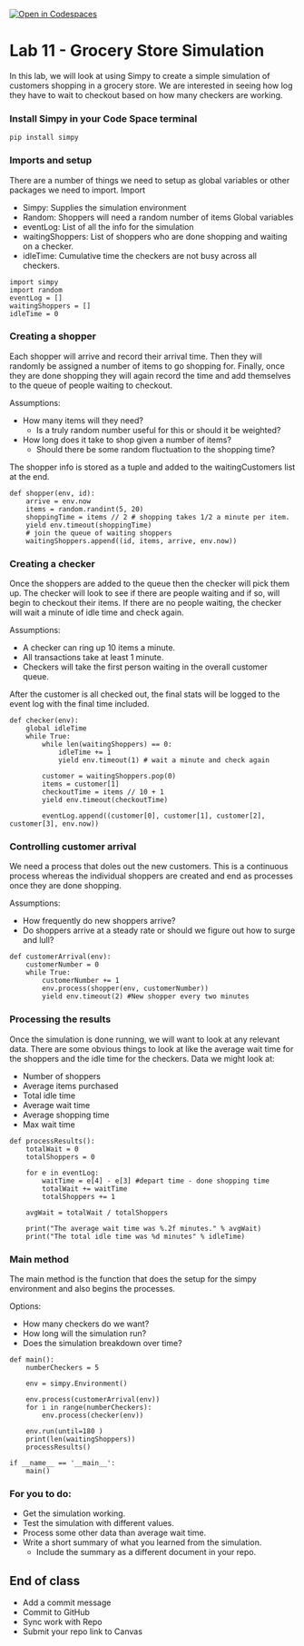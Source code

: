 [![Open in Codespaces](https://classroom.github.com/assets/launch-codespace-2972f46106e565e64193e422d61a12cf1da4916b45550586e14ef0a7c637dd04.svg)](https://classroom.github.com/open-in-codespaces?assignment_repo_id=19260018)
# Lab 11 - Grocery Store Simulation

In this lab, we will look at using Simpy to create a simple simulation of customers shopping in a grocery store. We are interested in seeing how log they have to wait to checkout based on how many checkers are working.

### Install Simpy in your Code Space terminal
```
pip install simpy
```

### Imports and setup
There are a number of things we need to setup as global variables or other packages we need to import.
Import
- Simpy: Supplies the simulation environment
- Random: Shoppers will need a random number of items
Global variables
- eventLog: List of all the info for the simulation
- waitingShoppers: List of shoppers who are done shopping and waiting on a checker.
- idleTime: Cumulative time the checkers are not busy across all checkers.

```
import simpy
import random
eventLog = []
waitingShoppers = []
idleTime = 0
```

### Creating a shopper
Each shopper will arrive and record their arrival time. Then they will randomly be assigned a number of items to go shopping for. Finally, once they are done shopping they will again record the time and add themselves to the queue of people waiting to checkout.

Assumptions:
- How many items will they need?
  - Is a truly random number useful for this or should it be weighted?
- How long does it take to shop given a number of items?
  - Should there be some random fluctuation to the shopping time?

The shopper info is stored as a tuple and added to the waitingCustomers list at the end.

```
def shopper(env, id):
    arrive = env.now
    items = random.randint(5, 20)
    shoppingTime = items // 2 # shopping takes 1/2 a minute per item.
    yield env.timeout(shoppingTime)
    # join the queue of waiting shoppers
    waitingShoppers.append((id, items, arrive, env.now))
```

### Creating a checker
Once the shoppers are added to the queue then the checker will pick them up. The checker will look to see if there are people waiting and if so, will begin to checkout their items.
If there are no people waiting, the checker will wait a minute of idle time and check again.

Assumptions:
- A checker can ring up 10 items a minute.
- All transactions take at least 1 minute.
- Checkers will take the first person waiting in the overall customer queue.

After the customer is all checked out, the final stats will be logged to the event log with the final time included.

```
def checker(env):
    global idleTime
    while True:
        while len(waitingShoppers) == 0:
            idleTime += 1
            yield env.timeout(1) # wait a minute and check again

        customer = waitingShoppers.pop(0)
        items = customer[1]
        checkoutTime = items // 10 + 1
        yield env.timeout(checkoutTime)

        eventLog.append((customer[0], customer[1], customer[2], customer[3], env.now))
```

### Controlling customer arrival
We need a process that doles out the new customers. This is a continuous process whereas the individual shoppers are created and end as processes once they are done shopping.

Assumptions:
- How frequently do new shoppers arrive?
- Do shoppers arrive at a steady rate or should we figure out how to surge and lull?
```
def customerArrival(env):
    customerNumber = 0
    while True:
        customerNumber += 1
        env.process(shopper(env, customerNumber))
        yield env.timeout(2) #New shopper every two minutes
```

### Processing the results
Once the simulation is done running, we will want to look at any relevant data. There are some obvious things to look at like the average wait time for the shoppers and the idle time for the checkers.
Data we might look at:
- Number of shoppers
- Average items purchased
- Total idle time
- Average wait time
- Average shopping time
- Max wait time

```
def processResults():
    totalWait = 0
    totalShoppers = 0

    for e in eventLog:
        waitTime = e[4] - e[3] #depart time - done shopping time
        totalWait += waitTime
        totalShoppers += 1

    avgWait = totalWait / totalShoppers

    print("The average wait time was %.2f minutes." % avgWait)
    print("The total idle time was %d minutes" % idleTime)
```

### Main method
The main method is the function that does the setup for the simpy environment and also begins the processes.

Options:
- How many checkers do we want?
- How long will the simulation run?
- Does the simulation breakdown over time?

```
def main():
    numberCheckers = 5

    env = simpy.Environment()

    env.process(customerArrival(env))
    for i in range(numberCheckers):
        env.process(checker(env))

    env.run(until=180 )
    print(len(waitingShoppers))
    processResults()

if __name__ == '__main__':
    main()
```

### For you to do:
- Get the simulation working.
- Test the simulation with different values.
- Process some other data than average wait time.
- Write a short summary of what you learned from the simulation.
  - Include the summary as a different document in your repo.

## End of class
- Add a commit message
- Commit to GitHub
- Sync work with Repo
- Submit your repo link to Canvas

